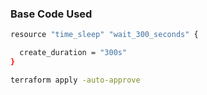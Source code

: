 ### Base Code Used 

```sh
resource "time_sleep" "wait_300_seconds" {

  create_duration = "300s"
}

````

```sh
terraform apply -auto-approve
```